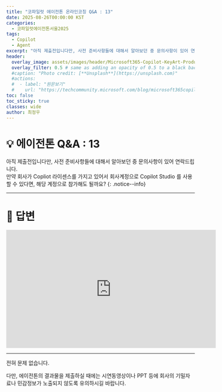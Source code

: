 ```yaml
---
title: "코파일럿 에이전톤 온라인코칭 Q&A : 13"
date: 2025-08-26T00:00:00 KST
categories:
  - 코파일럿에이전톤서울2025
tags:
  - Copilot
  - Agent
excerpt: "아직 제출전입니다만, 사전 준비사항들에 대해서 알아보던 중 문의사항이 있어 연락드립니다. 만약 회사가 Copliot 라이센스를 가지고 있어서 회사계정으로 Copilot Studio 를 사용할 수 있다면, 해당 계정으로 참가해도 될까요? "
header:
  overlay_image: assets/images/header/Microsoft365-Copilot-KeyArt-Productivity-6K-01.png
  overlay_filter: 0.5 # same as adding an opacity of 0.5 to a black background
  #caption: "Photo credit: [**Unsplash**](https://unsplash.com)"
  #actions:
  #  - label: "원문보기"
  #    url: "https://techcommunity.microsoft.com/blog/microsoft365copilotblog/what%E2%80%99s-new-in-microsoft-365-copilot--july-2025/4438253"
toc: false
toc_sticky: true
classes: wide
author: 최정우
---
```


# 💡 에이전톤 Q&A : 13

아직 제출전입니다만, 사전 준비사항들에 대해서 알아보던 중 문의사항이 있어 연락드립니다.   
만약 회사가 Copliot 라이센스를 가지고 있어서 회사계정으로 Copilot Studio 를 사용할 수 있다면, 해당 계정으로 참가해도 될까요? 
{: .notice--info}

---

# 📝 답변

<iframe width="560" height="315" src="https://www.youtube.com/embed/BQI4RJfyYeY?si=hwlvVDmoqptl9JjZ&amp;start=1062" title="YouTube video player" frameborder="0" allow="accelerometer; autoplay; clipboard-write; encrypted-media; gyroscope; picture-in-picture; web-share" referrerpolicy="strict-origin-when-cross-origin" allowfullscreen></iframe>

---

전혀 문제 없습니다.

다만, 에이전톤의 결과물을 제출하실 때에는 시연동영상이나 PPT 등에 회사의 기밀자료나 민감정보가 노출되지 않도록 유의하시길 바랍니다.



